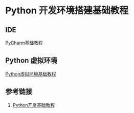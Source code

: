 # Python 开发环境搭建基础教程

## IDE

[PyCharm基础教程](work/tools/IT/JetBrains/PyCharm/PyCharm基础教程.md)

## Python 虚拟环境

[Python虚拟环境基础教程](work/programming/Python/Python虚拟环境基础教程.md)

## 参考链接

1. [Python开发基础教程](work/programming/Python/Python开发基础教程.md)